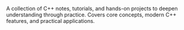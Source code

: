 A collection of C++ notes, tutorials, and hands-on projects to deepen understanding through practice. Covers core concepts, modern C++ features, and practical applications.
